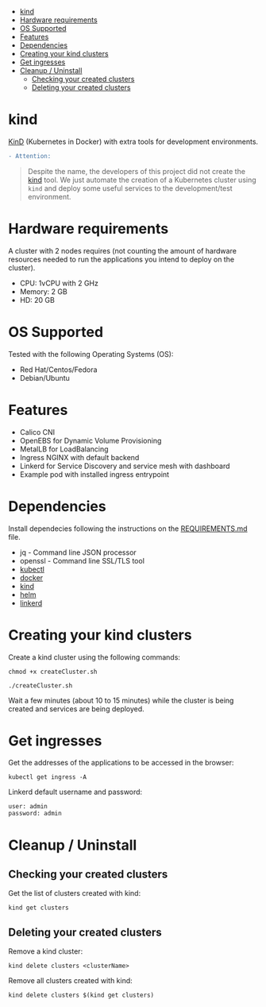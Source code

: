 <!-- TOC -->

- [kind](#kind)
- [Hardware requirements](#hardware-requirements)
- [OS Supported](#os-supported)
- [Features](#features)
- [Dependencies](#dependencies)
- [Creating your kind clusters](#creating-your-kind-clusters)
- [Get ingresses](#get-ingresses)
- [Cleanup / Uninstall](#cleanup--uninstall)
  - [Checking your created clusters](#checking-your-created-clusters)
  - [Deleting your created clusters](#deleting-your-created-clusters)

<!-- TOC -->

# kind

[KinD](https://kind.sigs.k8s.io) (Kubernetes in Docker) with extra tools for development environments.

```diff
- Attention:
```
> Despite the name, the developers of this project did not create the [kind](https://github.com/kubernetes-sigs/kind) tool. We just automate the creation of a Kubernetes cluster using ``kind`` and deploy some useful services to the development/test environment.

# Hardware requirements

A cluster with 2 nodes requires (not counting the amount of hardware resources needed to run the applications you intend to deploy on the cluster).

* CPU: 1vCPU with 2 GHz
* Memory: 2 GB
* HD: 20 GB

# OS Supported

Tested with the following Operating Systems (OS):

* Red Hat/Centos/Fedora
* Debian/Ubuntu

# Features

* Calico CNI
* OpenEBS for Dynamic Volume Provisioning
* MetalLB for LoadBalancing
* Ingress NGINX with default backend
* Linkerd for Service Discovery and service mesh with dashboard
* Example pod with installed ingress entrypoint

# Dependencies

Install dependecies following the instructions on the [REQUIREMENTS.md](REQUIREMENTS.md) file.

* jq - Command line JSON processor
* openssl - Command line SSL/TLS tool
* [kubectl](https://kubernetes.io/docs/tasks/tools/install-kubectl/)
* [docker](https://docs.docker.com/get-docker/)
* [kind](https://kind.sigs.k8s.io/docs/user/quick-start/#installation)
* [helm](https://helm.sh/docs/intro/install/#from-script)
* [linkerd](https://linkerd.io/docs/latest/install/)

# Creating your kind clusters

Create a kind cluster using the following commands:

```shell
chmod +x createCluster.sh

./createCluster.sh
```

Wait a few minutes (about 10 to 15 minutes) while the cluster is being created and services are being deployed.

# Get ingresses

Get the addresses of the applications to be accessed in the browser:

```shell
kubectl get ingress -A
```

Linkerd default username and password:

```shell
user: admin
password: admin
```

# Cleanup / Uninstall

## Checking your created clusters

Get the list of clusters created with kind:

```shell
kind get clusters
```

## Deleting your created clusters

Remove a kind cluster:

```shell
kind delete clusters <clusterName>
```

Remove all clusters created with kind:

```shell
kind delete clusters $(kind get clusters)
```
